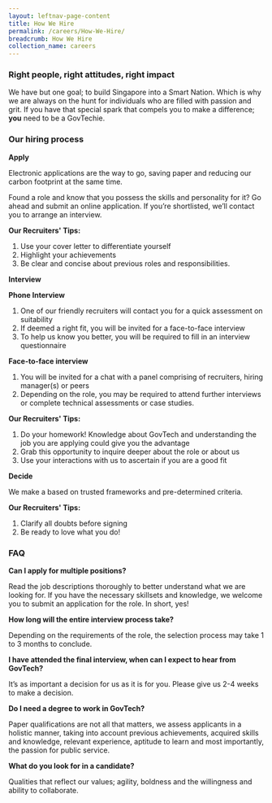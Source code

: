 ```yaml
---
layout: leftnav-page-content
title: How We Hire
permalink: /careers/How-We-Hire/
breadcrumb: How We Hire
collection_name: careers
---
```


### **Right people, right attitudes, right impact**

We have but one goal; to build Singapore into a Smart Nation. Which is why we are always on the hunt for individuals who are filled with passion and grit. If you have that special spark that compels you to make a difference; **you** need to be a GovTechie.

### **Our hiring process**

**Apply**

Electronic applications are the way to go, saving paper and reducing our carbon footprint at the same time.

Found a role and know that you possess the skills and personality for it? Go ahead and submit an online application. If you’re shortlisted, we’ll contact you to arrange an interview.

**Our Recruiters' Tips:**

1.	Use your cover letter to differentiate yourself
2.	Highlight your achievements
3.	Be clear and concise about previous roles and responsibilities.

**Interview**

**Phone Interview**

1.  One of our friendly recruiters will contact you for a quick assessment on suitability
2.  If deemed a right fit, you will be invited for a face-to-face interview
3.  To help us know you better, you will be required to fill in an interview questionnaire

**Face-to-face interview**

1.  You will be invited for a chat with a panel comprising of recruiters, hiring manager(s) or peers
2.  Depending on the role, you may be required to attend further interviews or complete technical assessments or case studies.

**Our Recruiters' Tips:**

1.  Do your homework! Knowledge about GovTech and understanding the job you are applying could give you the advantage
2.  Grab this opportunity to inquire deeper about the role or about us
3.  Use your interactions with us to ascertain if you are a good fit

**Decide**

We make a based on trusted frameworks and pre-determined criteria.

**Our Recruiters' Tips:**
1.  Clarify all doubts before signing
2.  Be ready to love what you do!

### **FAQ**

**Can I apply for multiple positions?**

Read the job descriptions thoroughly to better understand what we are looking for. If you have the necessary skillsets and knowledge, we welcome you to submit an application for the role. In short, yes! 

**How long will the entire interview process take?**

Depending on the requirements of the role, the selection process may take 1 to 3 months to conclude.

**I have attended the final interview, when can I expect to hear from GovTech?**

It’s as important a decision for us as it is for you. Please give us 2-4 weeks to make a decision.

**Do I need a degree to work in GovTech?**

Paper qualifications are not all that matters, we assess applicants in a holistic manner, taking into account previous achievements, acquired skills and knowledge, relevant experience, aptitude to learn and most importantly, the passion for public service. 

**What do you look for in a candidate?**

Qualities that reflect our values; agility, boldness and the willingness and ability to collaborate.

